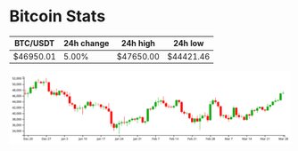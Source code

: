 # Bitcoin Stats

BTC/USDT|24h change|24h high|24h low|
|---|---|---|---|
|$46950.01|5.00%|$47650.00|$44421.46|

<img src="./chart.svg">
